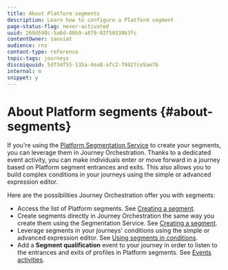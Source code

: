 ```yaml
---
title: About Platform segments
description: Learn how to configure a Platform segment
page-status-flag: never-activated
uuid: 269d590c-5a6d-40b9-a879-02f5033863fc
contentOwner: sauviat
audience: rns
content-type: reference
topic-tags: journeys
discoiquuid: 5df34f55-135a-4ea8-afc2-f9427ce5ae7b
internal: n
snippet: y
---
```


# About Platform segments {#about-segments}

If you're using the [Platform Segmentation Service](https://docs.adobe.com/content/help/en/experience-platform/segmentation/home.html) to create your segments, you can leverage them in Journey Orchestration. Thanks to a dedicated event activity, you can make individuals enter or move forward in a journey based on Platform segment entrances and exits. This also allows you to build complex conditions in your journeys using the simple or advanced expression editor.

Here are the possibilities Journey Orchestration offer you with segments:

* Access the list of Platform segments. See [Creating a segment](../segment/creating-a-segment.md).
* Create segments directly in Journey Orchestration the same way you create them using the Segmentation Service. See [Creating a segment](../segment/creating-a-segment.md).
* Leverage segments in your journeys' conditions using the simple or advanced expression editor. See [Using segments in conditions](../segment/using-a-segment.md).
* Add a **Segment qualification** event to your journey in order to listen to the entrances and exits of profiles in Platform segments. See [Events activities](../building-journeys/event-activities.md#segment-qualification).

